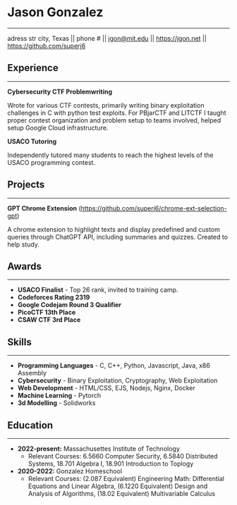 # Jason Gonzalez
---

adress str city, Texas || phone # || <jgon@mit.edu>  || <https://jgon.net> || <https://github.com/superj6>   
##  Experience
---

**Cybersecurity CTF Problemwriting**

Wrote for various CTF contests, primarily writing binary exploitation challenges in C with python test exploits. For PBjarCTF and LITCTF I taught proper contest organization and problem setup to teams involved, helped setup Google Cloud infrastructure. 

**USACO Tutoring**

Independently tutored many students to reach the highest levels of the USACO programming contest. 

## Projects
---

**GPT Chrome Extension** (<https://github.com/superj6/chrome-ext-selection-gpt>)

A chrome extension to highlight texts and display predefined and custom queries through ChatGPT API, including summaries and quizzes. Created to help study.


## Awards
---

- **USACO Finalist** - Top 26 rank, invited to training camp.
- **Codeforces Rating 2319**
- **Google Codejam Round 3 Qualifier**
- **PicoCTF 13th Place**
- **CSAW CTF 3rd Place**

## Skills
---

- **Programming Languages** - C, C++, Python, Javascript, Java, x86 Assembly
- **Cybersecurity** - Binary Exploitation, Cryptography, Web Exploitation
- **Web Development** - HTML/CSS, EJS, Nodejs, Nginx, Docker
- **Machine Learning** - Pytorch
- **3d Modelling** - Solidworks

## Education
---

- **2022-present:** Massachusettes Institute of Technology
  - Relevant Courses: 6.5660 Computer Security, 6.5840 Distributed Systems, 18.701 Algebra I, 18.901 Introduction to Toplogy
- **2020-2022:** Gonzalez Homeschool
  - Relevant Courses: (2.087 Equivalent) Engineering Math: Differential Equations and Linear Algebra, (6.1220 Equivalent) Design and Analysis of Algorithms, (18.02 Equivalent) Multivariable Calculus 
